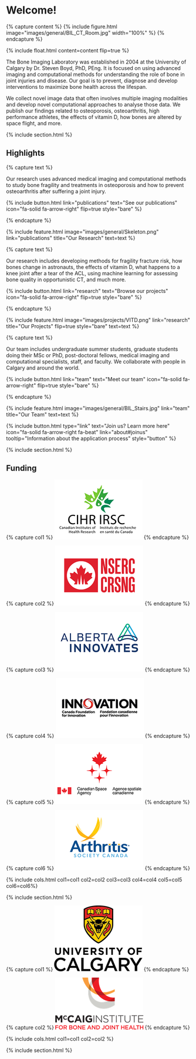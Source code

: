 ---
---
# Welcome!

{% capture content %}
  {%
    include figure.html
    image="images/general/BIL_CT_Room.jpg"
    width="100%"
  %}
{% endcapture %}

{%
  include float.html
  content=content
  flip=true
%}

The Bone Imaging Laboratory was established in 2004 at the University of Calgary by Dr. Steven Boyd, PhD, PEng. 
It is focused on using advanced imaging and computational methods for understanding the role of bone in joint injuries and disease.
Our goal is to prevent, diagnose and develop interventions to maximize bone health across the lifespan.

We collect novel image data that often involves multiple imaging modalities and develop novel computational approaches to analyse those data.
We publish our findings related to osteoporosis, osteoarthritis, high performance athletes, the effects of vitamin D, how bones are altered 
by space flight, and more.

{% include section.html %}

## Highlights

{% capture text %}

Our research uses advanced medical imaging and computational methods to study bone fragility and treatments in osteoporosis 
and how to prevent osteoarthritis after suffering a joint injury.

{%
  include button.html
  link="publications"
  text="See our publications"
  icon="fa-solid fa-arrow-right"
  flip=true
  style="bare"
%}

{% endcapture %}

{%
  include feature.html
  image="images/general/Skeleton.png"
  link="publications"
  title="Our Research"
  text=text
%}

{% capture text %}

Our research includes developing methods for fragility fracture risk, how bones change in astronauts, the effects of 
vitamin D, what happens to a knee joint after a tear of the ACL, using machine learning for assessing bone quality in
opportunistic CT, and much more.

{%
  include button.html
  link="research"
  text="Browse our projects"
  icon="fa-solid fa-arrow-right"
  flip=true
  style="bare"
%}

{% endcapture %}

{%
  include feature.html
  image="images/projects/VITD.png"
  link="research"
  title="Our Projects"
  flip=true
  style="bare"
  text=text
%}

{% capture text %}

Our team includes undergraduate summer students, graduate students doing their MSc or PhD, post-doctoral fellows, medical imaging
and computational specialists, staff, and faculty. We collaborate with people in Calgary and around the world.


{%
  include button.html
  link="team"
  text="Meet our team"
  icon="fa-solid fa-arrow-right"
  flip=true
  style="bare"
%}

{% endcapture %}

{%
  include feature.html
  image="images/general/BIL_Stairs.jpg"
  link="team"
  title="Our Team"
  text=text
%}

{% 
  include button.html 
  type="link"
  text="Join us? Learn more here"
  icon="fa-solid fa-arrow-right fa-beat"
  link="about#joinus"
  tooltip="Information about the application process"
  style="button" 
%}

{% include section.html %}

## Funding
{% capture col1 %}
<a href="https://cihr-irsc.gc.ca/e/193.html" target="_blank"><img src="images/logos/Funder_CIHR.png"></a> <!-- width="50%" link="https://cihr-irsc.gc.ca/e/193.html" %}-->
{% endcapture %}

{% capture col2 %}
<a href="https://www.nserc-crsng.gc.ca/index_eng.asp" target="_blank"><img src="images/logos/Funder_NSERC.png"></a> <!-- width="50%" link="https://www.nserc-crsng.gc.ca/index_eng.asp" %}-->
{% endcapture %}

{% capture col3 %}
<a href="https://albertainnovates.ca/about/who-we-are/teams/health-innovations-team/" target="_blank"><img src="images/logos/Funder_AI.png"></a> <!-- width="50%" link="https://albertainnovates.ca/about/who-we-are/teams/health-innovations-team/" %}-->
{% endcapture %}

{% capture col4 %}
<a href="https://www.innovation.ca" target="_blank"><img src="images/logos/Funder_CFI.png"></a> <!-- width="50%" link="https://www.innovation.ca" %}-->
{% endcapture %}

{% capture col5 %}
<a href="https://www.asc-csa.gc.ca/eng/" target="_blank"><img src="images/logos/Funder_CSA.png"></a> <!-- width="50%" link="https://www.asc-csa.gc.ca/eng/" %}-->
{% endcapture %}

{% capture col6 %}
<a href="https://arthritis.ca" target="_blank"><img src="images/logos/Funder_TAS.png"></a> <!-- width="50%" link="https://arthritis.ca" %}-->
{% endcapture %}

{% include cols.html col1=col1 col2=col2 col3=col3 col4=col4 col5=col5 col6=col6%}

{% include section.html %}

{% capture col1 %}
<a href="https://www.ucalgary.ca" target="_blank"><img src="images/logos/University_of_Calgary.png"></a>
{% endcapture %}

{% capture col2 %}
<a href="https://mccaig.ucalgary.ca" target="_blank"><img src="images/logos/McCaig_Institute.png"></a>
{% endcapture %}

{% include cols.html col1=col1 col2=col2 %}

{% include section.html %}
